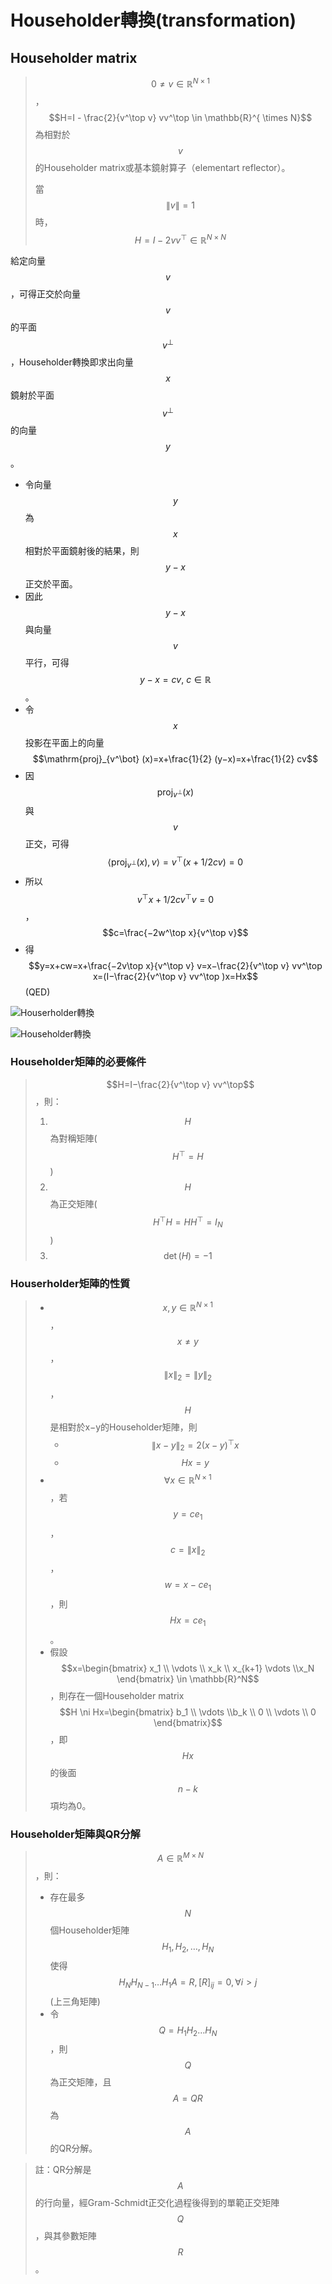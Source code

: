 # Householder轉換\(transformation\)

## Householder matrix

> $$ 0 \neq v \in \mathbb{R}^{N \times 1}$$，$$H=I - \frac{2}{v^\top v} vv^\top \in \mathbb{R}^{ \times N}$$為相對於$$v$$的Householder matrix或基本鏡射算子（elementart reflector）。
>
> 當$$\|v\|=1$$時，$$H=I-2vv^\top \in \mathbb{R}^{N \times N}$$

給定向量$$v$$，可得正交於向量$$v$$的平面$$v^\bot$$，Householder轉換即求出向量$$x$$鏡射於平面$$v^\bot$$ 的向量$$y$$。

* 令向量$$y$$為$$x$$相對於平面鏡射後的結果，則$$y−x$$正交於平面。
* 因此$$y−x$$與向量$$v$$平行，可得$$y−x=cv, ~c \in \mathbb{R}$$。
* 令$$x$$投影在平面上的向量$$\mathrm{proj}_{v^\bot} (x)=x+\frac{1}{2} (y−x)=x+\frac{1}{2} cv$$
* 因$$\mathrm{proj}_{v^\bot} (x)$$與$$v$$正交，可得$$\langle \mathrm{proj}_{v^\bot} (x),v \rangle =v^\top (x+1/2 cv)=0$$
* 所以$$v^\top x+1/2 cv^\top v=0$$，$$c=\frac{−2w^\top x}{v^\top v}$$
* 得$$y=x+cw=x+\frac{−2v\top x}{v^\top v} v=x−\frac{2}{v^\top v} vv^\top x=(I−\frac{2}{v^\top v} vv^\top )x=Hx$$\(QED\)



![Houserholder&#x8F49;&#x63DB;](../../.gitbook/assets/householder_transform-min.png)

![Householder&#x8F49;&#x63DB;](../../.gitbook/assets/householder_transform2-min.png)

### Householder矩陣的必要條件

> $$H=I−\frac{2}{v^\top v} vv^\top$$，則：
>
> 1. $$H$$為對稱矩陣\($$H^\top=H$$\)
> 2. $$H$$為正交矩陣\($$H^\top H=HH^\top=I_N$$\)
> 3. $$\det⁡(H)=−1$$

### Houserholder矩陣的性質

> * $$x,y\in \mathbb{R}^{N \times 1}$$，$$x \neq y$$，$$\|x\|_2=\|y\|_2$$  ，$$H$$是相對於x−y的Householder矩陣，則
>   * $$\|x−y\|_2=2(x−y)^\top x$$
>   * $$Hx=y$$
> * $$\forall x \in \mathbb{R}^{N \times 1}$$，若$$y=ce_1$$，$$c=\|x\|_2$$，$$w=x−ce_1$$，則$$Hx=ce_1$$。
> * 假設$$x=\begin{bmatrix}  x_1 \\ \vdots \\ x_k \\ x_{k+1} \vdots \\x_N \end{bmatrix} \in \mathbb{R}^N$$，則存在一個Householder matrix $$H \ni Hx=\begin{bmatrix}  b_1 \\ \vdots \\b_k \\ 0 \\ \vdots \\ 0 \end{bmatrix}$$，即$$Hx$$的後面$$n-k$$項均為0。

###  Householder矩陣與QR分解

> $$A \in \mathbb{R}^{M \times N}$$，則：
>
> * 存在最多$$N$$個Householder矩陣$$H_1,H_2,\dots,H_N$$ 使得$$H_N H_{N−1}\dots H_1 A=R, [R]_{ij}=0, \forall i>j$$\(上三角矩陣\)
> * 令$$Q=H_1 H_2\dots H_N$$，則$$Q$$為正交矩陣，且$$A=QR$$為$$A$$的QR分解。

> 註：QR分解是$$A$$的行向量，經Gram-Schmidt正交化過程後得到的單範正交矩陣$$Q$$，與其參數矩陣$$R$$。

